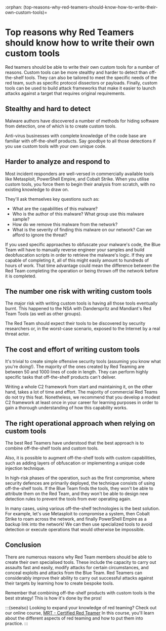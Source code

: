 :orphan:
(top-reasons-why-red-teamers-should-know-how-to-write-their-own-custom-tools)=

# Top reasons why Red Teamers should know how to write their own custom tools

Red teamers should be able to write their own custom tools for a number of reasons. Custom tools can be more stealthy and harder to detect than off-the-shelf tools. They can also be tailored to meet the specific needs of the red team, such as specific protocol dissectors or payloads. Finally, custom tools can be used to build attack frameworks that make it easier to launch attacks against a target that requires original requirements.

## Stealthy and hard to detect

Malware authors have discovered a number of methods for hiding software from detection, one of which is to create custom tools.

Anti-virus businesses with complete knowledge of the code base are familiar with off-the-shelf products. Say goodbye to all those detections if you use custom tools with your own unique code.

## Harder to analyze and respond to

Most incident responders are well-versed in commercially available tools like Metasploit, PowerShell Empire, and Cobalt Strike. When you utilise custom tools, you force them to begin their analysis from scratch, with no existing knowledge to draw on.

They'll ask themselves key questions such as:

- What are the capabilities of this malware?
- Who is the author of this malware? What group use this malware sample?
- How do we remove this malware from the network?
- What is the severity of finding this malware on our network? Can we afford to ignore the threat?

If you used specific approaches to obfuscate your malware's code, the Blue Team will have to manually reverse engineer your samples and build deobfuscation scripts in order to retrieve the malware's logic. If they are capable of completing it, all of this might easily amount to hundreds of hours of work. That time advantage could mean the difference between the Red Team completing the operation or being thrown off the network before it is completed.

## The number one risk with writing custom tools

The major risk with writing custom tools is having all those tools eventually burnt. This happened to the NSA with Danderspritz and Mandiant's Red Team Tools (as well as other groups).

The Red Team should expect their tools to be discovered by security researchers or, in the worst-case scenario, exposed to the Internet by a real threat actor.

## The cost and effort of writing custom tools

It's trivial to create simple offensive security tools (assuming you know what you're doing!). The majority of the ones created by Red Teaming are between 50 and 1000 lines of code in length. They can perform highly specific tasks that off-the-shelf products can't deliver.

Writing a whole C2 framework from start and maintaining it, on the other hand, takes a lot of time and effort. The majority of commercial Red Teams do not try this feat. Nonetheless, we recommend that you develop a modest C2 framework at least once in your career for learning purposes in order to gain a thorough understanding of how this capability works.

## The right operational approach when relying on custom tools

The best Red Teamers have understood that the best approach is to combine off-the-shelf tools and custom tools.

Also, it is possible to augment off-the-shelf tools with custom capabilities, such as adding layers of obfuscation or implementing a unique code injection technique.

In high-risk phases of the operation, such as the first compromise, where security defences are primarily deployed, the technique consists of using off-the-shelf tools. If the Blue Team finds the tools, they won't be able to attribute them on the Red Team, and they won't be able to design new detection rules to prevent the tools from ever operating again.

In many cases, using various off-the-shelf technologies is the best solution. For example, let's use Metasploit to compromise a system, then Cobalt Strike to roam across the network, and finally PowerShell Empire as a backup link into the network! We can then use specialized tools to avoid detection or execute operations that would otherwise be impossible.

## Conclusion

There are numerous reasons why Red Team members should be able to create their own specialised tools. These include the capacity to carry out assaults fast and easily, modify attacks for certain circumstances, and conceal exploits and attacks from the Blue Team. Red Teamers can considerably improve their ability to carry out successful attacks against their targets by learning how to create bespoke tools.

Remember that combining off-the-shelf products with custom tools is the best strategy! This is how it's done by the pros!

:::{seealso}
Looking to expand your knowledge of red teaming? Check out our online course, [MRT - Certified Red Teamer](https://www.mosse-institute.com/certifications/mrt-certified-red-teamer.html) In this course, you'll learn about the different aspects of red teaming and how to put them into practice.
:::
